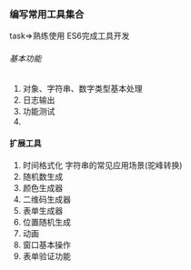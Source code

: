 ### 编写常用工具集合


task=>熟练使用 ES6完成工具开发

###### 基本功能
1. 对象、字符串、数字类型基本处理
2. 日志输出
3. 功能测试
4. 

#### 扩展工具
1. 时间格式化 字符串的常见应用场景(驼峰转换)
2. 随机数生成
3. 颜色生成器
4. 二维码生成器
5. 表单生成器
6. 位置随机生成
7. 动画 
8. 窗口基本操作
9. 表单验证功能